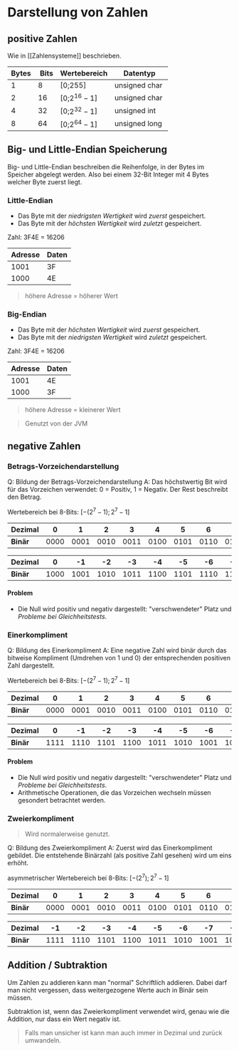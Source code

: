 # Darstellung von Zahlen

## positive Zahlen

Wie in [[Zahlensysteme]] beschrieben.

| Bytes | Bits | Wertebereich | Datentyp |
| - | - | - | - |
| 1 | 8 | [0;255] | unsigned char |
| 2 | 16 | [0;$2^{16}-1$] | unsigned char |
| 4 | 32 | [0;$2^{32}-1$] | unsigned int |
| 8 | 64 | [0;$2^{64}-1$] | unsigned long |

## Big- und Little-Endian Speicherung

Big- und Little-Endian beschreiben die Reihenfolge, in der Bytes im Speicher abgelegt werden. Also bei einem 32-Bit Integer mit 4 Bytes welcher Byte zuerst liegt.

### Little-Endian

- Das Byte mit der *niedrigsten Wertigkeit* wird *zuerst* gespeichert.
- Das Byte mit der *höchsten Wertigkeit* wird *zuletzt* gespeichert.

Zahl: 3F4E = 16206

| Adresse | Daten |
| --- | --- |
| 1001 | 3F |
| 1000 | 4E |

> höhere Adresse = höherer Wert

### Big-Endian

- Das Byte mit der *höchsten Wertigkeit* wird *zuerst* gespeichert.
- Das Byte mit der *niedrigsten Wertigkeit* wird *zuletzt* gespeichert.

Zahl: 3F4E = 16206

| Adresse | Daten |
| --- | --- |
| 1001 | 4E |
| 1000 | 3F |

> höhere Adresse = kleinerer Wert

> Genutzt von der JVM

## negative Zahlen

### Betrags-Vorzeichendarstellung

Q: Bildung der Betrags-Vorzeichendarstellung
A: Das höchstwertig Bit wird für das Vorzeichen verwendet: 0 = Positiv, 1 = Negativ. Der Rest beschreibt den Betrag.
<!--ID: 1759171198426-->


Wertebereich bei 8-Bits: $[- (2^{7} - 1); 2^{7} - 1]$

|**Dezimal**|0|1|2|3|4|5|6|7|
|---|---|---|---|---|---|---|---|---|
|**Binär**|0000|0001|0010|0011|0100|0101|0110|0111|

|**Dezimal**|0|-1|-2|-3|-4|-5|-6|-7|
|---|---|---|---|---|---|---|---|---|
|**Binär**|1000|1001|1010|1011|1100|1101|1110|1111|

#### Problem

- Die Null wird positiv und negativ dargestellt: "verschwendeter" Platz und *Probleme bei Gleichheitstests*.

### Einerkompliment

Q: Bildung des Einerkompliment
A: Eine negative Zahl wird binär durch das bitweise Kompliment (Umdrehen von 1 und 0) der entsprechenden positiven Zahl dargestellt.
<!--ID: 1759171198429-->


Wertebereich bei 8-Bits: $[- (2^{7} - 1); 2^{7} - 1]$

| **Dezimal** | 0 | 1 | 2 | 3 | 4 | 5 | 6 | 7 |
|-------------|-----|-----|-----|-----|-----|-----|-----|-----|
| **Binär** | 0000| 0001| 0010| 0011| 0100| 0101| 0110| 0111|

| **Dezimal** | 0 | -1 | -2 | -3 | -4 | -5 | -6 | -7 |
|---|---|-----|-----|-----|-----|-----|-----|---|
| **Binär** | 1111| 1110| 1101| 1100| 1011| 1010| 1001|1000|

#### Problem

- Die Null wird positiv und negativ dargestellt: "verschwendeter" Platz und *Probleme bei Gleichheitstests*.
- Arithmetische Operationen, die das Vorzeichen wechseln müssen gesondert betrachtet werden.

### Zweierkompliment

> Wird normalerweise genutzt.

Q: Bildung des Zweierkompliment
A: Zuerst wird das Einerkompliment gebildet. Die entstehende Binärzahl (als positive Zahl gesehen) wird um eins erhöht.
<!--ID: 1759169795306-->

asymmetrischer  Wertebereich bei 8-Bits: $[- (2^{7}); 2^{7} - 1]$

| **Dezimal** | 0 | 1 | 2 | 3 | 4 | 5 | 6 | 7 |
|-------------|-----|-----|-----|-----|-----|-----|-----|-----|
| **Binär** | 0000| 0001| 0010| 0011| 0100| 0101| 0110| 0111|

| **Dezimal** | -1 | -2 | -3 | -4 | -5 | -6 | -7 | -8 |
|---|---|-----|-----|-----|-----|-----|-----|-----|
| **Binär** | 1111| 1110| 1101| 1100| 1011| 1010| 1001|1000|

## Addition / Subtraktion

Um Zahlen zu addieren kann man "normal" Schriftlich addieren. Dabei darf man nicht vergessen, dass weitergezogene Werte auch in Binär sein müssen.

Subtraktion ist, wenn das Zweierkompliment verwendet wird, genau wie die Addition, nur dass ein Wert negativ ist.

> Falls man unsicher ist kann man auch immer in Dezimal und zurück umwandeln.